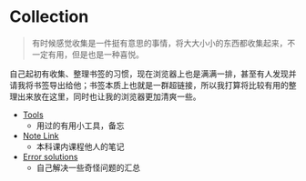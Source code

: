 # Collection

> 有时候感觉收集是一件挺有意思的事情，将大大小小的东西都收集起来，不一定有用，但是也是一种喜悦。

自己起初有收集、整理书签的习惯，现在浏览器上也是满满一排，甚至有人发现并请我将书签导出给他；书签本质上也就是一群超链接，所以我打算将比较有用的整理出来放在这里，同时也让我的浏览器更加清爽一些。

- [Tools](Tools.md)
    - 用过的有用小工具，备忘
- [Note Link](Note%20Link.md)
    - 本科课内课程他人的笔记
- [Error solutions](Error%20solutions.md)
    - 自己解决一些奇怪问题的汇总
